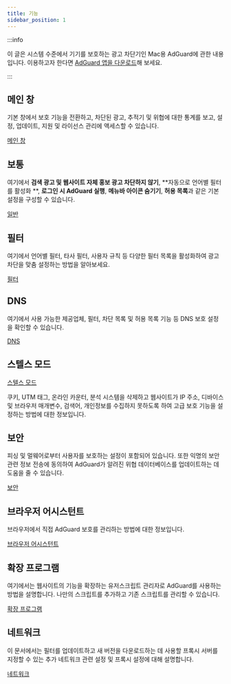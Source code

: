 ```yaml
---
title: 기능
sidebar_position: 1
---
```


:::info

이 글은 시스템 수준에서 기기를 보호하는 광고 차단기인 Mac용 AdGuard에 관한 내용입니다. 이용하고자 한다면 [AdGuard 앱을 다운로드](https://agrd.io/download-kb-adblock)해 보세요.

:::

## 메인 창

기본 창에서 보호 기능을 전환하고, 차단된 광고, 추적기 및 위협에 대한 통계를 보고, 설정, 업데이트, 지원 및 라이선스 관리에 액세스할 수 있습니다.

[메인 창](/adguard-for-mac/features/main.md)

## 보통

여기에서 **검색 광고 및 웹사이트 자체 홍보 광고 차단하지 않기**, \*\*자동으로 언어별 필터를 활성화
\*\*, **로그인 시 AdGuard 실행**, **메뉴바 아이콘 숨기기**, **허용 목록**과 같은 기본 설정을 구성할 수 있습니다.

[일반](/adguard-for-mac/features/general.md)

## 필터

여기에서 언어별 필터, 타사 필터, 사용자 규칙 등 다양한 필터 목록을 활성화하여 광고 차단을 맞춤 설정하는 방법을 알아보세요.

[필터](/adguard-for-mac/features/filters.md)

## DNS

여기에서 사용 가능한 제공업체, 필터, 차단 목록 및 허용 목록 기능 등 DNS 보호 설정을 확인할 수 있습니다.

[DNS](/adguard-for-mac/features/dns.md)

## 스텔스 모드

[스텔스 모드](/adguard-for-mac/features/stealth.md)

쿠키, UTM 태그, 온라인 카운터, 분석 시스템을 삭제하고 웹사이트가 IP 주소, 디바이스 및 브라우저 매개변수, 검색어, 개인정보를 수집하지 못하도록 하여 고급 보호 기능을 설정하는 방법에 대한 정보입니다.

## 보안

피싱 및 멀웨어로부터 사용자를 보호하는 설정이 포함되어 있습니다. 또한 익명의 보안 관련 정보 전송에 동의하여 AdGuard가 알려진 위협 데이터베이스를 업데이트하는 데 도움을 줄 수 있습니다.

[보안](/adguard-for-mac/features/security.md)

## 브라우저 어시스턴트

브라우저에서 직접 AdGuard 보호를 관리하는 방법에 대한 정보입니다.

[브라우저 어시스턴트](/adguard-for-mac/features/browser-assistant.md)

## 확장 프로그램

여기에서는 웹사이트의 기능을 확장하는 유저스크립트 관리자로 AdGuard를 사용하는 방법을 설명합니다. 나만의 스크립트를 추가하고 기존 스크립트를 관리할 수 있습니다.

[확장 프로그램](/adguard-for-mac/features/extensions.md)

## 네트워크

이 문서에서는 필터를 업데이트하고 새 버전을 다운로드하는 데 사용할 프록시 서버를 지정할 수 있는 추가 네트워크 관련 설정 및 프록시 설정에 대해 설명합니다.

[네트워크](/adguard-for-mac/features/network.md)
